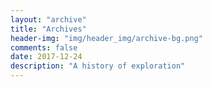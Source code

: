 ```yaml
---
layout: "archive"
title: "Archives"
header-img: "img/header_img/archive-bg.png"
comments: false
date: 2017-12-24
description: "A history of exploration"
---
```

